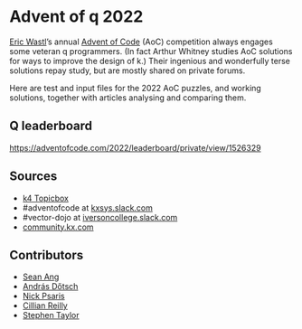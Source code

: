 Advent of q 2022
================

[Eric Wastl](http://was.tl)’s annual [Advent of Code](https://adventofcode.com) (AoC) competition always engages some veteran q programmers. (In fact Arthur Whitney studies AoC solutions for ways to improve the design of k.) Their ingenious and wonderfully terse solutions repay study, but are mostly shared on private forums. 

Here are test and input files for the 2022 AoC puzzles, and working solutions, together with articles analysing and comparing them. 

## Q leaderboard

https://adventofcode.com/2022/leaderboard/private/view/1526329

## Sources

* [k4 Topicbox](https://k4.topicbox.com/groups/k4)
* #adventofcode at [kxsys.slack.com](https://kxsys.slack.com)
* #vector-dojo at [iversoncollege.slack.com](https://iversoncollege.slack.com)
* [community.kx.com](https://community.kx.com)


## Contributors 

* [Sean Ang](https://github.com/sean185)
* [András Dőtsch](https://github.com/adotsch)
* [Nick Psaris](https://github.com/psaris)
* [Cillian Reilly](https://github.com/cillianreilly)
* [Stephen Taylor](https://github.com/StephenTaylor-Kx)